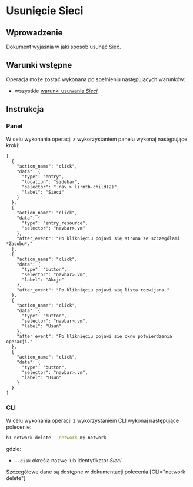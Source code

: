 # Usunięcie Sieci

## Wprowadzenie

Dokument wyjaśnia w jaki sposób usunąć  [Sieć](/resource/networking/network.md).

## Warunki wstępne

Operacja może zostać wykonana po spełnieniu następujących warunków:

* wszystkie [warunki usuwania *Sieci*](/resource/networking/network.md#usuwanie)

## Instrukcja

### Panel

W celu wykonania operacji z wykorzystaniem panelu wykonaj następujące kroki:

```guide
[
  {
    "action_name": "click",
    "data": {
      "type": "entry",
      "location": "sidebar",
      "selector": ".nav > li:nth-child(2)",
      "label": "Sieci"
    }
  },
  {
    "action_name": "click",
    "data": {
      "type": "entry_resource",
      "selector": "navbar>.vm"
    },
    "after_event": "Po kliknięciu pojawi się strona ze szczegółami *Zasobu*."
  },
  {
    "action_name": "click",
    "data": {
      "type": "button",
      "selector": "navbar>.vm",
      "label": "Akcje"
    },
    "after_event": "Po kliknięciu pojawi się lista rozwijana."
  },
  {
    "action_name": "click",
    "data": {
      "type": "button",
      "selector": "navbar>.vm",
      "label": "Usuń"
    },
    "after_event": "Po kliknięciu pojawi się okno potwierdzenia operacji."
  },
  {
    "action_name": "click",
    "data": {
      "type": "button",
      "selector": "navbar>.vm",
      "label": "Usuń"
    }
  }
]
```

### CLI

W celu wykonania operacji z wykorzystaniem CLI wykonaj następujące polecenie:

```bash
h1 network delete --network my-network
```

gdzie:

 * ```--disk``` określa nazwę lub identyfikator *Sieci*

Szczegółowe dane są dostępne w dokumentacji polecenia [CLI="network delete"].
